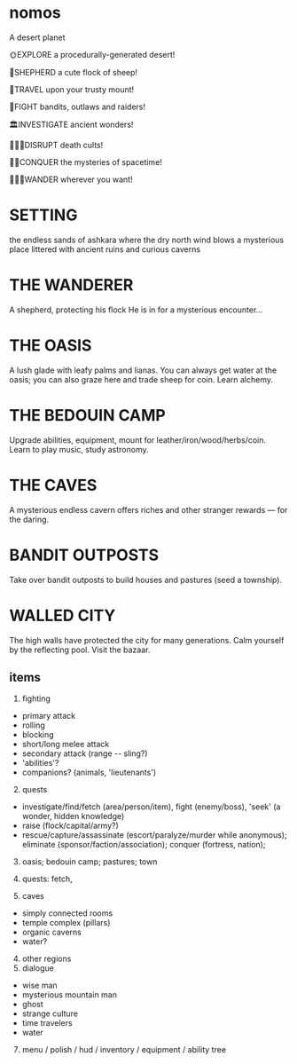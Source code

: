 # nomos

A desert planet

🌞EXPLORE a procedurally-generated desert! 

🐑SHEPHERD a cute flock of sheep!

🐫TRAVEL upon your trusty mount!

🤠FIGHT bandits, outlaws and raiders!

🏛INVESTIGATE ancient wonders!

🕵🏻‍♂️DISRUPT death cults!

🧞‍♂️CONQUER the mysteries of spacetime!

👳🏽‍♀️WANDER wherever you want!

# SETTING
the endless sands of ashkara
where the dry north wind blows
a mysterious place littered with ancient ruins and curious caverns

# THE WANDERER
A shepherd, protecting his flock
He is in for a mysterious encounter...

# THE OASIS
A lush glade with leafy palms and lianas. You can always get water at the oasis; you can also graze here and trade sheep for coin. Learn alchemy.

# THE BEDOUIN CAMP
Upgrade abilities, equipment, mount for leather/iron/wood/herbs/coin. Learn to play music, study astronomy.

# THE CAVES
A mysterious endless cavern offers riches and other stranger rewards — for the daring.

# BANDIT OUTPOSTS
Take over bandit outposts to build houses and pastures (seed a township).

# WALLED CITY
The high walls have protected the city for many generations. Calm yourself by the reflecting pool. Visit the bazaar.


## items

1. fighting
  - primary attack 
  - rolling
  - blocking
  - short/long melee attack
  - secondary attack (range -- sling?)
  - 'abilities'?
  - companions? (animals, 'lieutenants')

2. quests
 - investigate/find/fetch (area/person/item), fight (enemy/boss), 'seek' (a wonder, hidden knowledge)
 - raise (flock/capital/army?)
 - rescue/capture/assassinate (escort/paralyze/murder while anonymous); eliminate (sponsor/faction/association); conquer (fortress, nation); 

3. oasis; bedouin camp; pastures; town

5. quests: fetch, 
3. caves
  - simply connected rooms
  - temple complex (pillars)
  - organic caverns
  - water?
4. other regions
5. dialogue
  - wise man
  - mysterious mountain man
  - ghost
  - strange culture
  - time travelers
  - water
7. menu / polish / hud / inventory / equipment / ability tree
